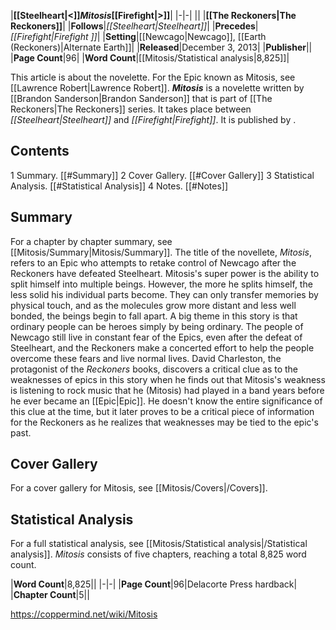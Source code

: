 |**[[Steelheart\|<]]*Mitosis*[[Firefight\|>]]**|
|-|-|
||
|**[[The Reckoners\|The Reckoners]]**|
|**Follows**|*[[Steelheart\|Steelheart]]*|
|**Precedes**|*[[Firefight\|Firefight ]]*|
|**Setting**|[[Newcago\|Newcago]], [[Earth (Reckoners)\|Alternate Earth]]|
|**Released**|December 3, 2013|
|**Publisher**||
|**Page Count**|96|
|**Word Count**|[[Mitosis/Statistical analysis\|8,825]]|

This article is about the novelette. For the Epic known as Mitosis, see [[Lawrence Robert\|Lawrence Robert]].
***Mitosis*** is a novelette written by [[Brandon Sanderson\|Brandon Sanderson]] that is part of [[The Reckoners\|The Reckoners]] series. It takes place between *[[Steelheart\|Steelheart]]* and *[[Firefight\|Firefight]]*. It is published by .

## Contents

1 Summary. [[#Summary]] 
2 Cover Gallery. [[#Cover Gallery]] 
3 Statistical Analysis. [[#Statistical Analysis]] 
4 Notes. [[#Notes]] 


## Summary
For a chapter by chapter summary, see [[Mitosis/Summary\|Mitosis/Summary]].
The title of the novellete, *Mitosis*, refers to an Epic who attempts to retake control of Newcago after the Reckoners have defeated Steelheart. Mitosis's super power is the ability to split himself into multiple beings. However, the more he splits himself, the less solid his individual parts become. They can only transfer memories by physical touch, and as the molecules grow more distant and less well bonded, the beings begin to fall apart.
A big theme in this story is that ordinary people can be heroes simply by being ordinary. The people of Newcago still live in constant fear of the Epics, even after the defeat of Steelheart, and the Reckoners make a concerted effort to help the people overcome these fears and live normal lives.
David Charleston, the protagonist of the *Reckoners* books, discovers a critical clue as to the weaknesses of epics in this story when he finds out that Mitosis's weakness is listening to rock music that he (Mitosis) had played in a band years before he ever became an [[Epic\|Epic]]. He doesn't know the entire significance of this clue at the time, but it later proves to be a critical piece of information for the Reckoners as he realizes that weaknesses may be tied to the epic's past.

## Cover Gallery
For a cover gallery for Mitosis, see [[Mitosis/Covers\|/Covers]].
## Statistical Analysis
For a full statistical analysis, see [[Mitosis/Statistical analysis\|/Statistical analysis]].
*Mitosis* consists of five chapters, reaching a total 8,825 word count.

|**Word Count**|8,825||
|-|-|
|**Page Count**|96|Delacorte Press hardback|
|**Chapter Count**|5||



https://coppermind.net/wiki/Mitosis